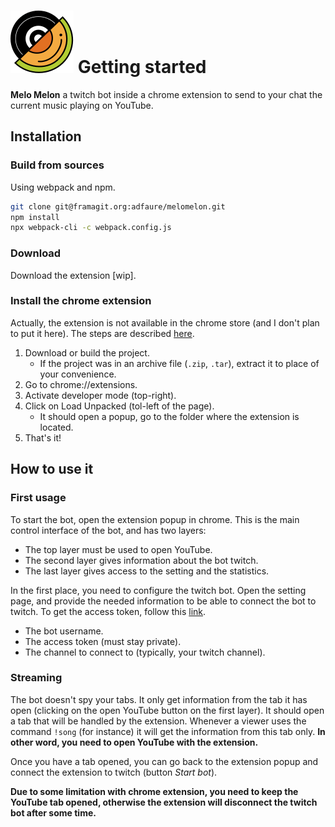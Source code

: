 # ![](./src/images/icon.svg) Getting started

**Melo Melon** a twitch bot inside a chrome extension to send to your chat the current music playing on YouTube.

## Installation

### Build from sources

Using webpack and npm.

```sh
git clone git@framagit.org:adfaure/melomelon.git
npm install
npx webpack-cli -c webpack.config.js
```

### Download

Download the extension [wip].

### Install the chrome extension

Actually, the extension is not available in the chrome store (and I don't plan to put it here).
The steps are described [here](https://developer.chrome.com/docs/extensions/mv3/getstarted/#manifest).

1. Download or build the project.
    - If the project was in an archive file (`.zip`, `.tar`), extract it to place of your convenience.
2. Go to chrome://extensions.
3. Activate developer mode (top-right).
4. Click on Load Unpacked (tol-left of the page).
    - It should open a popup, go to the folder where the extension is located.
5. That's it!

## How to use it

### First usage

To start the bot, open the extension popup in chrome.
This is the main control interface of the bot, and has two layers:
- The top layer must be used to open YouTube.
- The second layer gives information about the bot twitch.
- The last layer gives access to the setting and the statistics.

In the first place, you need to configure the twitch bot. Open the setting page, and provide the needed information to be able to connect the bot to twitch. To get the access token, follow this [link](https://twitchapps.com/tmi/).
- The bot username.
- The access token (must stay private).
- The channel to connect to (typically, your twitch channel).


### Streaming

The bot doesn't spy your tabs. It only get information from the tab it has open (clicking on the open YouTube button on the first layer).
It should open a tab that will be handled by the extension. Whenever a viewer uses the command `!song` (for instance) it will get the information from this tab only.
**In other word, you need to open YouTube with the extension.**

Once you have a tab opened, you can go back to the extension popup and connect the extension to twitch (button *Start bot*).

**Due to some limitation with chrome extension, you need to keep the YouTube tab opened, otherwise the extension will disconnect the twitch bot after some time.**